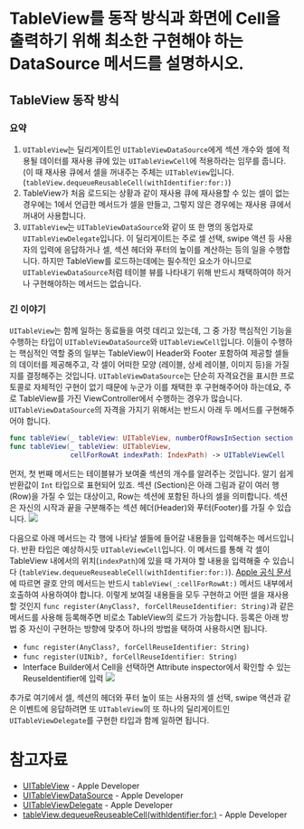 # TableView를 동작 방식과 화면에 Cell을 출력하기 위해 최소한 구현해야 하는 DataSource 메서드를 설명하시오.

## TableView 동작 방식
### 요약
1. `UITableView`는 딜리게이트인 `UITableViewDataSource`에게 섹션 개수와 셀에 적용될 데이터를 재사용 큐에 있는 `UITableViewCell`에 적용하라는 임무를 줍니다. (이 때 재사용 큐에서 셀을 꺼내주는 주체는 `UITableView`입니다.(`tableView.dequeueReusableCell(withIdentifier:for:)`)
2.  TableView가 처음 로드되는 상황과 같이 재사용 큐에 재사용할 수 있는 셀이 없는 경우에는 1에서 언급한 메서드가 셀을 만들고, 그렇지 않은 경우에는 재사용 큐에서 꺼내어 사용합니다.
3. `UITableView`는 `UITableViewDataSource`와 같이 또 한 명의 동업자로 `UITableViewDelegate`입니다. 이 딜리게이트는 주로 셀 선택, swipe 액션 등 사용자의 입력에 응답하거나 셀, 섹션 헤더와 푸터의 높이를 계산하는 등의 일을 수행합니다. 하지만 TableView를 로드하는데에는 필수적인 요소가 아니므로 `UITableViewDataSource`처럼 테이블 뷰를 나타내기 위해 반드시 채택하여야 하거나 구현해야하는 메서드는 없습니다.

### 긴 이야기
`UITableView`는 함께 일하는 동료들을 여럿 데리고 있는데, 그 중 가장 핵심적인 기능을 수행하는 타입이 `UITableViewDataSource`와 `UITableViewCell`입니다. 이들이 수행하는 핵심적인 역할 중의 일부는 TableView이 Header와 Footer 포함하여 제공할 셀들의 데이터를 제공해주고, 각 셀이 어떠한 모양 (레이블, 상세 레이블, 이미지 등)을 가질지를 결정해주는 것입니다. `UITableViewDataSource`는 단순히 자격요건을 표시한 프로토콜로 자체적인 구현이 없기 때문에 누군가 이를 채택한 후 구현해주어야 하는데요, 주로 TableView를 가진 ViewController에서 수행하는 경우가 많습니다. `UITableViewDataSource`의 자격을 가지기 위해서는 반드시 아래 두 메서드를 구현해주어야 합니다.  

```swift
func tableView(_ tableView: UITableView, numberOfRowsInSection section: Int) -> Int
func tableView(_ tableView: UITableView,
               cellForRowAt indexPath: IndexPath) -> UITableViewCell
```
먼저, 첫 번째 메서드는 테이블뷰가 보여줄 섹션의 개수를 알려주는 것입니다. 알기 쉽게 반환값이 `Int` 타입으로 표현되어 있죠. 섹션 (Section)은 아래 그림과 같이 여러 행(Row)을 가질 수 있는 대상이고, Row는 섹션에 포함된 하나의 셀을 의미합니다. 섹션은 자신의 시작과 끝을 구분해주는 섹션 헤더(Header)와 푸터(Footer)를 가질 수 있습니다.
![](https://images.velog.io/images/ryan-son/post/1570bfcc-ab64-4117-93be-8fa3dcdf0482/image.png)

다음으로 아래 메서드는 각 행에 나타날 셀들에 들어갈 내용들을 입력해주는 메서드입니다. 반환 타입은 예상하시듯 `UITableViewCell`입니다. 이 메서드를 통해 각 셀이 TableView 내에서의 위치(`indexPath`)에 있을 때 가져야 할 내용을 입력해줄 수 있습니다 (`tableView.dequeueReuseableCell(withIdentifier:for:)`). [Apple 공식 문서](https://developer.apple.com/documentation/uikit/uitableview/1614878-dequeuereusablecell)에 따르면 괄호 안의 메서드는 반드시 `tableView(_:cellForRowAt:)` 메서드 내부에서 호출하여 사용하여야 합니다. 이렇게 보여질 내용들을 모두 구현하고 어떤 셀을 재사용할 것인지 `func register(AnyClass?, forCellReuseIdentifier: String)`과 같은 메서드를 사용해 등록해주면 비로소 TableView의 로드가 가능합니다.
등록은 아래 방법 중 자신이 구현하는 방향에 맞추어 하나의 방법을 택하여 사용하시면 됩니다.
- `func register(AnyClass?, forCellReuseIdentifier: String)`
- `func register(UINib?, forCellReuseIdentifier: String)`
- Interface Builder에서 Cell을 선택하면 Attribute inspector에서 확인할 수 있는 ReuseIdentifier에 입력
![](https://images.velog.io/images/ryan-son/post/f4bebdc8-0b18-4fea-88eb-c877aa6bf1d6/image.png)

추가로 여기에서 셀, 섹션의 헤더와 푸터 높이 또는 사용자의 셀 선택, swipe 액션과 같은 이벤트에 응답하려면 또 `UITableView`의 또 하나의 딜리게이트인 `UITableViewDelegate`를 구현한 타입과 함께 일하면 됩니다.

# 참고자료
- [UITableView](https://developer.apple.com/documentation/uikit/uitableview) - Apple Developer
- [UITableViewDataSource](https://developer.apple.com/documentation/uikit/uitableviewdatasource) - Apple Developer
- [UITableViewDelegate](https://developer.apple.com/documentation/uikit/uitableviewdelegate) - Apple Developer
- [tableView.dequeueReuseableCell(withIdentifier:for:)](https://developer.apple.com/documentation/uikit/uitableview/1614878-dequeuereusablecell) - Apple Developer